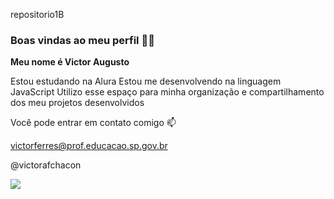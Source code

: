 repositorio1B

### Boas vindas ao meu perfil 💙💙
**Meu nome é Victor Augusto**

Estou estudando na Alura
Estou me desenvolvendo na linguagem JavaScript
Utilizo esse espaço para minha organização e compartilhamento dos meu projetos desenvolvidos

Você pode entrar em contato comigo 📫

victorferres@prof.educacao.sp.gov.br 

@victorafchacon

![](https://i.giphy.com/media/v1.Y2lkPTc5MGI3NjExMXBpZ3N3YTE5MDNocHNpbWJocjBqb3M5aXhvNHRxaWY1dGJnbzhpZiZlcD12MV9pbnRlcm5hbF9naWZfYnlfaWQmY3Q9Zw/R6gvnAxj2ISzJdbA63/giphy.gif)

